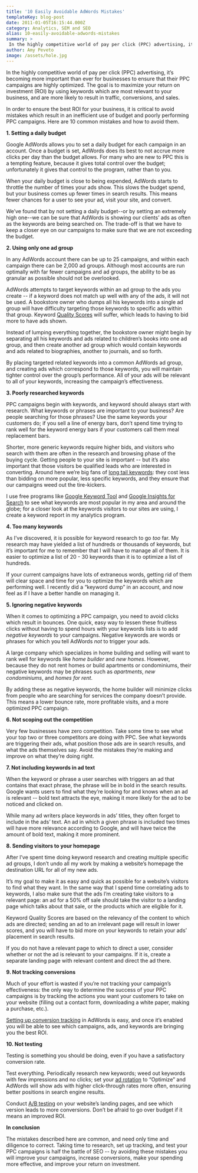 ```yaml
---
title: '10 Easily Avoidable AdWords Mistakes'
templateKey: blog-post
date: 2011-01-05T16:15:44.000Z
category: Analytics, SEM and SEO
alias: 10-easily-avoidable-adwords-mistakes
summary: > 
 In the highly competitive world of pay per click (PPC) advertising, it’s becoming more important than ever for businesses to ensure that their PPC campaigns are highly optimized. The goal is to maximize your return on investment (ROI) by using keywords which are most relevant to your business, and are more likely to result in traffic, conversions, and sales.
author: Amy Peveto
image: /assets/hole.jpg
---
```


In the highly competitive world of pay per click (PPC) advertising, it’s becoming more important than ever for businesses to ensure that their PPC campaigns are highly optimized. The goal is to maximize your return on investment (ROI) by using keywords which are most relevant to your business, and are more likely to result in traffic, conversions, and sales.

In order to ensure the best ROI for your business, it is critical to avoid mistakes which result in an inefficient use of budget and poorly performing PPC campaigns. Here are 10 common mistakes and how to avoid them.

**1\. Setting a daily budget**

Google AdWords allows you to set a daily budget for each campaign in an account. Once a budget is set, AdWords does its best to not accrue more clicks per day than the budget allows. For many who are new to PPC this is a tempting feature, because it gives total control over the budget; unfortunately it gives that control to the program, rather than to you.

When your daily budget is close to being expended, AdWords starts to throttle the number of times your ads show. This slows the budget spend, but your business comes up fewer times in search results. This means fewer chances for a user to see your ad, visit your site, and convert.

We’ve found that by not setting a daily budget--or by setting an extremely high one--we can be sure that AdWords is showing our clients’ ads as often as the keywords are being searched on. The trade-off is that we have to keep a closer eye on our campaigns to make sure that we are not exceeding the budget.

**2\. Using only one ad group**

In any AdWords account there can be up to 25 campaigns, and within each campaign there can be 2,000 ad groups. Although most accounts are run optimally with far fewer campaigns and ad groups, the ability to be as granular as possible should not be overlooked.

AdWords attempts to target keywords within an ad group to the ads you create -- if a keyword does not match up well with any of the ads, it will not be used. A bookstore owner who dumps all his keywords into a single ad group will have difficulty targeting those keywords to specific ads within that group. Keyword [Quality Scores](http://adwords.google.com/support/aw/bin/answer.py?hl=en&answer=49174) will suffer, which leads to having to bid more to have ads shown.

Instead of lumping everything together, the bookstore owner might begin by separating all his keywords and ads related to children’s books into one ad group, and then create another ad group which would contain keywords and ads related to biographies, another to journals, and so forth.

By placing targeted related keywords into a common AdWords ad group, and creating ads which correspond to those keywords, you will maintain tighter control over the group’s performance. All of your ads will be relevant to all of your keywords, increasing the campaign’s effectiveness.

**3\. Poorly researched keywords**

PPC campaigns begin with keywords, and keyword should always start with research. What keywords or phrases are important to your business? Are people searching for those phrases? Use the same keywords your customers do; if you sell a line of energy bars, don’t spend time trying to rank well for the keyword energy bars if your customers call them meal replacement bars.

Shorter, more generic keywords require higher bids, and visitors who search with them are often in the research and browsing phase of the buying cycle. Getting people to your site is important -- but it’s also important that those visitors be qualified leads who are interested in converting. Around here we’re big fans of [long tail keywords](http://www.seomoz.org/blog/whiteboard-friday-ignore-the-tail-at-your-peril): they cost less than bidding on more popular, less specific keywords, and they ensure that our campaigns weed out the tire-kickers.

I use free programs like [Google Keyword Tool](https://adwords.google.com/o/Targeting/Explorer?__u=1000000000&__c=1000000000&ideaRequestType=KEYWORD_IDEAS#search.none) and [Google Insights for Search](http://www.google.com/insights/search/#) to see what keywords are most popular in my area and around the globe; for a closer look at the keywords visitors to our sites are using, I create a keyword report in my analytics program.

**4\. Too many keywords**

As I’ve discovered, it is possible for keyword research to go _too_ far. My research may have yielded a list of hundreds or thousands of keywords, but it’s important for me to remember that I will have to manage all of them. It is easier to optimize a list of 20 - 30 keywords than it is to optimize a list of hundreds.

If your current campaigns have lots of extraneous words, getting rid of them will clear space and time for you to optimize the keywords which are performing well. I recently did a “keyword dump” in an account, and now feel as if I have a better handle on managing it.

**5\. Ignoring negative keywords**

When it comes to optimizing a PPC campaign, you need to avoid clicks which result in bounces. One quick, easy way to lessen these fruitless clicks without having to spend hours with your keywords lists is to add _negative keywords_ to your campaigns. Negative keywords are words or phrases for which you tell AdWords _not_ to trigger your ads.

A large company which specializes in home building and selling will want to rank well for keywords like _home builder_ and _new homes_. However, because they do not rent homes or build apartments or condominiums, their negative keywords may be phrases such as _apartments_, _new condominiums_, and _homes for rent_.

By adding these as negative keywords, the home builder will minimize clicks from people who are searching for services the company doesn’t provide. This means a lower bounce rate, more profitable visits, and a more optimized PPC campaign.

**6\. Not scoping out the competition**

Very few businesses have zero competition. Take some time to see what your top two or three competitors are doing with PPC. See what keywords are triggering their ads, what position those ads are in search results, and what the ads themselves say. Avoid the mistakes they’re making and improve on what they’re doing right.

**7\. Not including keywords in ad text**

When the keyword or phrase a user searches with triggers an ad that contains that exact phrase, the phrase will be in bold in the search results. Google wants users to find what they’re looking for and knows when an ad is relevant -- bold text attracts the eye, making it more likely for the ad to be noticed and clicked on.

While many ad writers place keywords in ads’ titles, they often forget to include in the ads’ text. An ad in which a given phrase is included two times will have more relevance according to Google, and will have twice the amount of bold text, making it more prominent.

**8\. Sending visitors to your homepage**

After I’ve spent time doing keyword research and creating multiple specific ad groups, I don’t undo all my work by making a website’s homepage the destination URL for all of my new ads.

It’s my goal to make it as easy and quick as possible for a website’s visitors to find what they want. In the same way that I spend time correlating ads to keywords, I also make sure that the ads I’m creating take visitors to a relevant page: an ad for a 50% off sale should take the visitor to a landing page which talks about that sale, or the products which are eligible for it.

Keyword Quality Scores are based on the relevancy of the content to which ads are directed; sending an ad to an irrelevant page will result in lower scores, and you will have to bid more on your keywords to retain your ads’ placement in search results.

If you do not have a relevant page to which to direct a user, consider whether or not the ad is relevant to your campaigns. If it is, create a separate landing page with relevant content and direct the ad there.

**9\. Not tracking conversions**

Much of your effort is wasted if you’re not tracking your campaign’s effectiveness: the only way to determine the success of your PPC campaigns is by tracking the actions you want your customers to take on your website (filling out a contact form, downloading a white paper, making a purchase, etc.).

[Setting up conversion tracking](http://adwords.google.com/support/aw/bin/answer.py?hl=en&answer=86275) in AdWords is easy, and once it’s enabled you will be able to see which campaigns, ads, and keywords are bringing you the best ROI.

**10\. Not testing**

Testing is something you should be doing, even if you have a satisfactory conversion rate.

Test everything. Periodically research new keywords; weed out keywords with few impressions and no clicks; set your [ad rotation](http://adwords.google.com/support/aw/bin/answer.py?hl=en&answer=112876) to “Optimize” and AdWords will show ads with higher click-through rates more often, ensuring better positions in search engine results.

Conduct [A/B testing](http://adwords.google.com/support/aw/bin/answer.py?hl=en&answer=71976) on your website’s landing pages, and see which version leads to more conversions. Don’t be afraid to go over budget if it means an improved ROI.

**In conclusion**

The mistakes described here are common, and need only time and diligence to correct. Taking time to research, set up tracking, and test your PPC campaigns is half the battle of SEO -- by avoiding these mistakes you will improve your campaigns, increase conversions, make your spending more effective, and improve your return on investment.